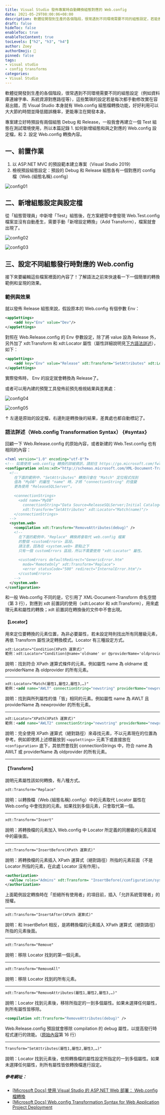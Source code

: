 ```yaml
---
title: Visual Studio 發佈專案時⾃動轉換組態對應的 Web.config
date: 2021-05-29T08:00:06+08:00
description: 軟體從開發到⽣產的各個階段，很常遇到不同環境需要不同的組態設定，若能善用 Visual Studio 本⾝組態檔的轉換功能，可以⼤⼤節約時間並降低錯誤機率，更能專注在開發上。本篇記錄 (1) 如何新增組態和 Web.config 設定檔，和 (2) 設定 Web.config 轉換內容。
draft: false
hideToc: false
enableToc: true
enableTocContent: true
tocLevels: ["h2", "h3", "h4"]
author: Zoey
authorEmoji: 👻
pinned: false
tags:
- visual studio
- config transforms
categories:
- Visual Studio
---
```


軟體從開發到⽣產的各個階段，很常遇到不同環境需要不同的組態設定（例如資料庫連線字串、系統資源對應路徑等），這些繁瑣的設定若是每次都⼿動修改實在容易出錯，⽽ Visual Studio 本⾝就有 Web.config 組態檔轉換功能，好好利⽤可以⼤⼤節約時間並降低錯誤機率，更能專注在開發本⾝。

<!--more-->

專案建立好時預設有兩個組態 Debug 和 Release，⼀般我會再建立⼀個 Test 組態在測試環境使⽤，所以本篇記錄 1. 如何新增組態和與之對應的 Web.config 設定檔，和 2. 設定 Web.config 轉換內容。

## ⼀、前置作業

1. 以 ASP.NET MVC 的預設範本建立專案（Visual Studio 2019）
2. 檢視預設組態設定：預設的 Debug 和 Release 組態各有⼀個對應的 config 檔（Web.{組態名稱}.config）

![config01](../../../static/images/2021-05-29/config-01.png)

## ⼆、新增組態設定與設定檔

從「組態管理員」中新增「Test」組態後，在⽅案總管中會發現 Web.Test.config 檔案並沒有⾃動產⽣，需要⼿動「新增設定轉換」（Add Transform），檔案就會出現了。

![config02](../../../static/images/2021-05-29/config-02.png)

![config03](../../../static/images/2021-05-29/config-03.png)

## 三、設定不同組態發⾏時對應的 Web.config

接下來要編輯這些檔案裡⾯的內容了！了解語法之前來快速看⼀下⼀個簡單的轉換範例和呈現的效果。

### 範例與效果

就以發佈 Release 組態來說，假設原本的 Web.config 有個參數 Env：

``` xml {hl_lines=[2], linenos=false}
<appSettings> 
    <add key="Env" value="Dev"/> 
</appSettings>
```

對照在 Web.Release.config 的 Env 參數設定，除了將 value 設為 Release 外，另外加了 xdt:Transform 和 xdt:Locator 屬性（屬性詳細說明⾒[下方語法詳述](#syntax)），如下：

``` xml {hl_lines=[2], linenos=false}
<appSettings> 
    <add key="Env" value="Release" xdt:Transform="SetAttributes" xdt:Locator="Match(key)"/> 
</appSettings> 
```

實際發佈時， Env 的設定就會轉換為 Release了。

或者可以⽤內建的預覽⼯具發佈前預先檢視結果與差異處：

![config04](../../../static/images/2021-05-29/config-04.png)

![config05](../../../static/images/2021-05-29/config-05.png)

↑ 左邊是原始的設定檔，右邊則是轉換後的結果，差異處也都⾃動標記了。

### 語法詳述（Web.config Transformation Syntax） {#syntax}

回顧⼀下 Web.Release.config 的原始內容，或者新建的 Web.Test.config 也有相同的內容：

``` xml {hl_lines=[3,16]}
<?xml version="1.0" encoding="utf-8"?>
<!-- 如需使用 web.config 轉換的詳細資訊，請前往 https://go.microsoft.com/fwlink/?LinkId=125889 -->
<configuration xmlns:xdt="http://schemas.microsoft.com/XML-Document-Transform">
  <!--
    在下面的範例中，"SetAttributes" 轉換只會在 "Match" 定位程式找到
    值為 "MyDB" 的屬性 "name" 時，才將 "connectionString" 的值變
    更為使用 "ReleaseSQLServer"。
    
    <connectionStrings>
      <add name="MyDB" 
        connectionString="Data Source=ReleaseSQLServer;Initial Catalog=MyReleaseDB;Integrated Security=True" 
        xdt:Transform="SetAttributes" xdt:Locator="Match(name)"/>
    </connectionStrings>
  -->
  <system.web>
    <compilation xdt:Transform="RemoveAttributes(debug)" />
    <!--      
      在下面的範例中，"Replace" 轉換將會取代 web.config 檔案
      的整個 <customErrors> 區段。
      請注意，因為在 <system.web> 節點之下 
      只有一個 customErrors 區段，所以不需要使用 "xdt:Locator" 屬性。
      
      <customErrors defaultRedirect="GenericError.htm"
        mode="RemoteOnly" xdt:Transform="Replace">
        <error statusCode="500" redirect="InternalError.htm"/>
      </customErrors>
    -->
  </system.web>
</configuration>
```

和⼀般 Web.config 不同的是，它引⽤了 XML-Document-Transform 命名空間（第 3 ⾏），對應到 xdt 前置詞的使⽤（xdt:Locator 和 xdt:Transform），⽤來處理元素和屬性的轉換；xdt 前置詞在轉換後的文件中不會出現。

#### 【Locator】

⽤來定位要轉換的元素位置，為非必要屬性，若未設定時則找出所有同層級元素，再依 Transform 屬性決定轉換模式。Locator 有三種設定⽅式。

``` xml {hl_lines=[1], linenos=false}
xdt:Locator="Condition(XPath 運算式)"
範例：xdt:Locator="Condition(@name='oldname' or @providerName='oldprovider')"
```
說明：找到符合 XPath 運算式條件的元素。例如屬性 name 為 oldname 或 providerName 為 oldprovider 的所有元素。

-------------------------

``` xml {hl_lines=[1], linenos=false}
xdt:Locator="Match(屬性1,屬性2,屬性3,…)"
範例：<add name="AWLT" connectionString="newstring" providerName="newprovider" xdt:Transform="Replace" xdt:Locator="Match(name, providerName)"
```

說明：找到與所列屬性的值「皆」相同的元素。例如屬性 name 為 AWLT 且 providerName 為 newprovider 的所有元素。

-------------------------

``` xml {hl_lines=[1], linenos=false}
xdt:Locator="XPath(XPath 運算式)"
範例：<add name="AWLT2" connectionString="newstring" providerName="newprovider" xdt:Transform="Replace" xdt:Locator="XPath(/configuration/connectionStrings/add[@name='AWLT' or @providerName='oldprovider'])"/>
```

說明：完全使⽤ XPath 運算式（絕對路徑）來尋找元素，不以元素現在的位置為參考。例如即使將上述標籤放到 `<appSettings>` 元素下或直接放在 `<configuration>` 底下，其依然會找到 connectionStrings 中，符合 name 為 AWLT 或 providerName 為 oldprovider 的所有元素。

-------------------------
#### 【Transform】

說明元素屬性該如何轉換，有八種⽅式。

``` xml {linenos=false}
xdt:Transform="Replace"
```

說明：以轉換檔（Web.{組態名稱}.config）中的元素取代 Locator 屬性在 Web.config 中會找到的元素。如果找到多個元素，只會取代第⼀個。

-------------------------

``` xml {linenos=false}
xdt:Transform="Insert"
```

說明：將轉換檔的元素加入 Web.config 中 Locator 所定義的同層級的元素區域中的最後⾯。

-------------------------

``` xml {linenos=false}
xdt:Transform="InsertBefore(XPath 運算式)"
```

說明：將轉換檔的元素插入 XPath 運算式（絕對路徑）所指的元素前⾯（不是 Locator 所指的元素，在此處 Locator 沒有作⽤）。

``` xml
<authorization>
  <allow roles="Admins" xdt:Transform= "InsertBefore(/configuration/system.web/authorization/deny[@users='*'])" />
</authorization>
```

上⾯範例設定轉換時在「拒絕所有使⽤者」的項⽬前，插入「允許系統管理者」的授權。

-------------------------

``` xml {linenos=false}
xdt:Transform="InsertAfter(XPath 運算式)"
```

說明：和 InsertBefort 相反，是將轉換檔的元素插入 XPath 運算式（絕對路徑）所指的元素後⾯。

-------------------------

``` xml {linenos=false}
xdt:Transform="Remove"
```

說明：移除 Locator 找到的第⼀個元素。

-------------------------

``` xml {linenos=false}
xdt:Transform="RemoveAll"
```

說明：移除 Locator 找到的所有元素。

-------------------------

``` xml {linenos=false}
xdt:Transform="RemoveAttributes(屬性1,屬性2,屬性3,…)"
```

說明：Locator 找到元素後，移除所指定的⼀到多個屬性。如果未選擇任何屬性，則所有屬性皆移除。

``` xml
<compilation xdt:Transform="RemoveAttributes(debug)" />
```

Web.Release.config 預設就會移除 compilation 的 debug 屬性，以提⾼發⾏時程式運⾏的效能。（[原始內容](#syntax)第 16 ⾏）

-------------------------

``` xml {linenos=false}
Transform="SetAttributes(屬性1,屬性2,屬性3,…)"
```

說明：Locator 找到元素後，依照轉換檔的屬性設定所指定的⼀到多個屬性。如果未選擇任何屬性，則所有屬性皆依轉換檔進⾏設定。



##### 參考網址：

* [[Microsoft Docs] 使用 Visual Studio 的 ASP.NET Web 部署： Web.config 檔轉換](https://docs.microsoft.com/zh-tw/aspnet/web-forms/overview/deployment/visual-studio-web-deployment/web-config-transformations)
* [[Microsoft Docs] Web.config Transformation Syntax for Web Application Project Deployment](https://go.microsoft.com/fwlink/?LinkId=125889)